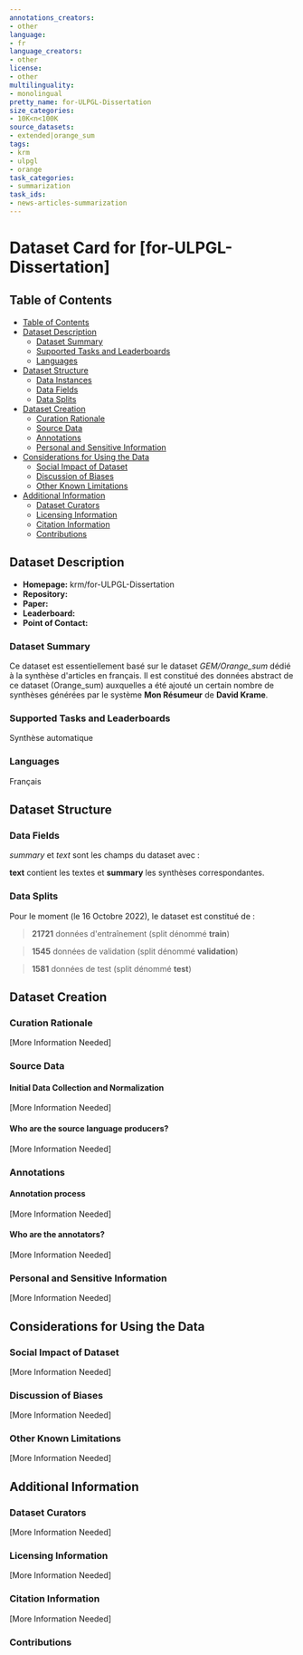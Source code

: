 ```yaml
---
annotations_creators:
- other
language:
- fr
language_creators:
- other
license:
- other
multilinguality:
- monolingual
pretty_name: for-ULPGL-Dissertation
size_categories:
- 10K<n<100K
source_datasets:
- extended|orange_sum
tags:
- krm
- ulpgl
- orange
task_categories:
- summarization
task_ids:
- news-articles-summarization
---
```


# Dataset Card for [for-ULPGL-Dissertation]

## Table of Contents
- [Table of Contents](#table-of-contents)
- [Dataset Description](#dataset-description)
  - [Dataset Summary](#dataset-summary)
  - [Supported Tasks and Leaderboards](#supported-tasks-and-leaderboards)
  - [Languages](#languages)
- [Dataset Structure](#dataset-structure)
  - [Data Instances](#data-instances)
  - [Data Fields](#data-fields)
  - [Data Splits](#data-splits)
- [Dataset Creation](#dataset-creation)
  - [Curation Rationale](#curation-rationale)
  - [Source Data](#source-data)
  - [Annotations](#annotations)
  - [Personal and Sensitive Information](#personal-and-sensitive-information)
- [Considerations for Using the Data](#considerations-for-using-the-data)
  - [Social Impact of Dataset](#social-impact-of-dataset)
  - [Discussion of Biases](#discussion-of-biases)
  - [Other Known Limitations](#other-known-limitations)
- [Additional Information](#additional-information)
  - [Dataset Curators](#dataset-curators)
  - [Licensing Information](#licensing-information)
  - [Citation Information](#citation-information)
  - [Contributions](#contributions)

## Dataset Description

- **Homepage:** krm/for-ULPGL-Dissertation
- **Repository:**
- **Paper:**
- **Leaderboard:**
- **Point of Contact:**

### Dataset Summary

Ce dataset est essentiellement basé sur le dataset *GEM/Orange_sum* dédié à la synthèse d'articles en français. Il est constitué des données abstract de ce dataset (Orange_sum) auxquelles a été ajouté un certain nombre de synthèses générées par le système **Mon Résumeur** de **David Krame**.

### Supported Tasks and Leaderboards

Synthèse automatique

### Languages

Français

## Dataset Structure
### Data Fields

*summary* et *text* sont les champs du dataset avec :

**text** contient les textes et
**summary** les synthèses correspondantes.

### Data Splits

Pour le moment (le 16 Octobre 2022), le dataset est constitué de :

> **21721** données d'entraînement (split dénommé **train**)

> **1545** données de validation (split dénommé **validation**)

> **1581** données de test (split dénommé **test**)

## Dataset Creation

### Curation Rationale

[More Information Needed]

### Source Data

#### Initial Data Collection and Normalization

[More Information Needed]

#### Who are the source language producers?

[More Information Needed]

### Annotations

#### Annotation process

[More Information Needed]

#### Who are the annotators?

[More Information Needed]

### Personal and Sensitive Information

[More Information Needed]

## Considerations for Using the Data

### Social Impact of Dataset

[More Information Needed]

### Discussion of Biases

[More Information Needed]

### Other Known Limitations

[More Information Needed]

## Additional Information

### Dataset Curators

[More Information Needed]

### Licensing Information

[More Information Needed]

### Citation Information

[More Information Needed]

### Contributions

